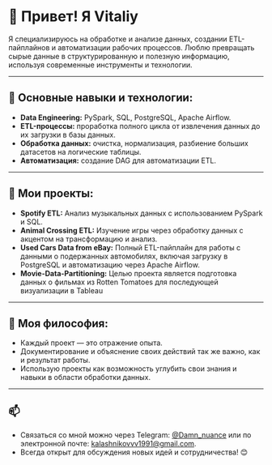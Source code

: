 # 👋 Привет! Я Vitaliy

Я специализируюсь на обработке и анализе данных, создании ETL-пайплайнов и автоматизации рабочих процессов. Люблю превращать сырые данные в структурированную и полезную информацию, используя современные инструменты и технологии.

---

## 💼 Основные навыки и технологии:
- **Data Engineering:** PySpark, SQL, PostgreSQL, Apache Airflow.  
- **ETL-процессы:** проработка полного цикла от извлечения данных до их загрузки в базы данных.  
- **Обработка данных:** очистка, нормализация, разбиение больших датасетов на логические таблицы.  
- **Автоматизация:** создание DAG для автоматизации ETL.  

---

## 🌟 Мои проекты:
- **Spotify ETL:** Анализ музыкальных данных с использованием PySpark и SQL.  
- **Animal Crossing ETL:** Изучение игры через обработку данных с акцентом на трансформацию и анализ.  
- **Used Cars Data from eBay:** Полный ETL-пайплайн для работы с данными о подержанных автомобилях, включая загрузку в PostgreSQL и автоматизацию через Apache Airflow.
- **Movie-Data-Partitioning:** Целью проекта является подготовка данных о фильмах из Rotten Tomatoes для последующей визуализации в Tableau  

---

## 🎯 Моя философия:
- Каждый проект — это отражение опыта.  
- Документирование и объяснение своих действий так же важно, как и результат работы.  
- Использую проекты как возможность углубить свои знания и навыки в области обработки данных.  

---

## 📫
- Связаться со мной можно через Telegram: [@Damn_nuance](https://t.me/Damn_nuance) или по электронной почте: [kalashnikovvv1991@gmail.com](mailto:kalashnikovvv1991@gmail.com).
- Всегда открыт для обсуждения новых идей и сотрудничества! 😊 


